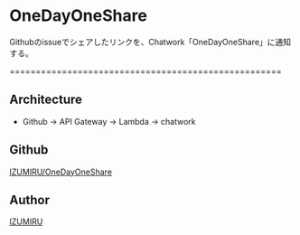 # OneDayOneShare

Githubのissueでシェアしたリンクを、Chatwork「OneDayOneShare」に通知する。

====================================================
## Architecture
- Github -> API Gateway -> Lambda -> chatwork

## Github
[IZUMIRU/OneDayOneShare](https://github.com/IZUMIRU/OneDayOneShare)

## Author
[IZUMIRU](https://github.com/IZUMIRU)
